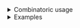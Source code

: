 <details>
<summary>Combinatoric usage</summary>

```no_run
# use bpaf::*;
# #[allow(dead_code)]
#[derive(Debug, Clone)]
pub struct Options {
    multi: Vec<Multi>,
    switch: bool,
}

# #[allow(dead_code)]
#[derive(Debug, Clone)]
struct Multi {
    m: (),
    pos: usize,
    flag: bool,
    arg: Option<usize>,
}

/// You can mix all sorts of things inside the adjacent group
fn multi() -> impl Parser<Multi> {
    let m = short('m').req_flag(());
    let pos = positional::<usize>("POS");
    let arg = long("arg").argument::<usize>("ARG").optional();
    let flag = long("flag").switch();
    construct!(Multi { m, arg, flag, pos }).adjacent()
}

pub fn options() -> OptionParser<Options> {
    let switch = short('s').switch();
    let multi = multi().many();
    construct!(Options { multi, switch }).to_options()
}
```

</details>
<details>
<summary>Examples</summary>


Let's start simple - a single flag accepts a bunch of stuff, and eveything is present
```console
% app -m 330 --arg 10 --flag
Options { multi: [Multi { m: (), pos: 330, flag: true, arg: Some(10) }], switch: false }
```

You can omit some parts, but also have multiple groups thank to `many`
```console
% app -m 100 --flag    -m 30 --arg 10    -m 50
Options { multi: [Multi { m: (), pos: 100, flag: true, arg: None }, Multi { m: (), pos: 30, flag: false, arg: Some(10) }, Multi { m: (), pos: 50, flag: false, arg: None }], switch: false }
```

</details>
